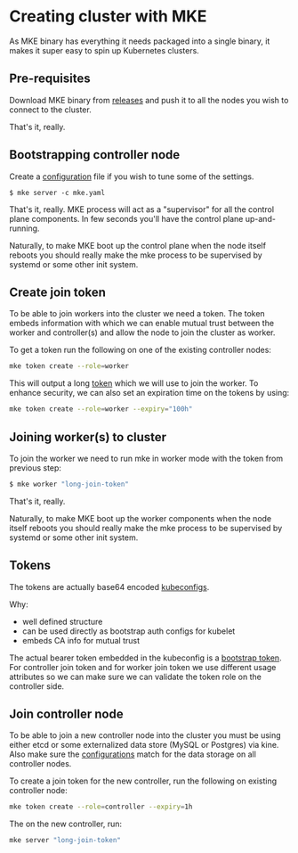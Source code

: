 # Creating cluster with MKE

As MKE binary has everything it needs packaged into a single binary, it makes it super easy to spin up Kubernetes clusters.

## Pre-requisites

Download MKE binary from [releases](https://github.com/Mirantis/mke/releases/latest) and push it to all the nodes you wish to connect to the cluster.

That's it, really.

## Bootstrapping controller node

Create a [configuration](configuration.md) file if you wish to tune some of the settings.

```
$ mke server -c mke.yaml
```

That's it, really. MKE process will act as a "supervisor" for all the control plane components. In few seconds you'll have the control plane up-and-running.

Naturally, to make MKE boot up the control plane when the node itself reboots you should really make the mke process to be supervised by systemd or some other init system.

## Create join token

To be able to join workers into the cluster we need a token. The token embeds information with which we can enable mutual trust between the worker and controller(s) and allow the node to join the cluster as worker.

To get a token run the following on one of the existing controller nodes:
```sh
mke token create --role=worker
```

This will output a long [token](#tokens) which we will use to join the worker. To enhance security, we can also set an expiration time on the tokens by using:
```sh
mke token create --role=worker --expiry="100h"
```


## Joining worker(s) to cluster

To join the worker we need to run mke in worker mode with the token from previous step:
```sh
$ mke worker "long-join-token"
```

That's it, really.

Naturally, to make MKE boot up the worker components when the node itself reboots you should really make the mke process to be supervised by systemd or some other init system.

## Tokens

The tokens are actually base64 encoded [kubeconfigs](https://kubernetes.io/docs/tasks/access-application-cluster/configure-access-multiple-clusters/). 

Why:
- well defined structure
- can be used directly as bootstrap auth configs for kubelet
- embeds CA info for mutual trust

The actual bearer token embedded in the kubeconfig is a [bootstrap token](https://kubernetes.io/docs/reference/access-authn-authz/bootstrap-tokens/). For controller join token and for worker join token we use different usage attributes so we can make sure we can validate the token role on the controller side.


## Join controller node

To be able to join a new controller node into the cluster you must be using either etcd or some externalized data store (MySQL or Postgres) via kine. Also make sure the [configurations](configuration.md) match for the data storage on all controller nodes.

To create a join token for the new controller, run the following on existing controller node:
```sh
mke token create --role=controller --expiry=1h
```

The on the new controller, run:
```sh
mke server "long-join-token"
```
